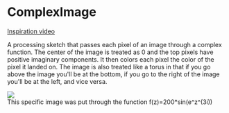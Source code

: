 # ComplexImage

[Inspiration video](https://www.youtube.com/watch?v=fjXj6asQSEk)

A processing sketch that passes each pixel of an image through a complex function. The center of the image is treated as 0 and the top pixels have positive imaginary components. It then colors each pixel the color of the pixel it landed on. The image is also treated like a torus in that if you go above the image you'll be at the bottom, if you go to the right of the image you'll be at the left, and vice versa.

![](https://i.imgur.com/OZqm2Kw.png)    
This specific image was put through the function f(z)=200*sin(e^z^(3i))
